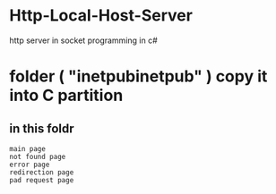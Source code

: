 # Http-Local-Host-Server
http server in socket programming in c# 
# folder ( "inetpubinetpub" ) copy it into C partition
## in this foldr 
    main page
    not found page
    error page
    redirection page
    pad request page
